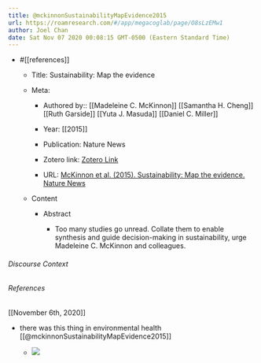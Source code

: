 ```yaml
---
title: @mckinnonSustainabilityMapEvidence2015
url: https://roamresearch.com/#/app/megacoglab/page/O8sLzEMw1
author: Joel Chan
date: Sat Nov 07 2020 00:08:15 GMT-0500 (Eastern Standard Time)
---
```


- #[[references]]

    - Title: Sustainability: Map the evidence

    - Meta:

        - Authored by:: [[Madeleine C. McKinnon]] [[Samantha H. Cheng]] [[Ruth Garside]] [[Yuta J. Masuda]] [[Daniel C. Miller]]

        - Year: [[2015]]

        - Publication: Nature News

        - Zotero link: [Zotero Link](zotero://select/items/1_LDL9SIZ7)

        - URL: [McKinnon et al. (2015). Sustainability: Map the evidence. Nature News](http://www.nature.com/news/sustainability-map-the-evidence-1.18962)

    - Content

        - Abstract

            - Too many studies go unread. Collate them to enable synthesis and guide decision-making in sustainability, urge Madeleine C. McKinnon and colleagues.

###### Discourse Context



###### References

[[November 6th, 2020]]

- there was this thing in environmental health [[@mckinnonSustainabilityMapEvidence2015]]

    - ![](https://firebasestorage.googleapis.com/v0/b/firescript-577a2.appspot.com/o/imgs%2Fapp%2Fmegacoglab%2FCRh3UWhO6O.png?alt=media&token=44bd1a38-70fa-4045-ab39-b0fdd06f6535)
